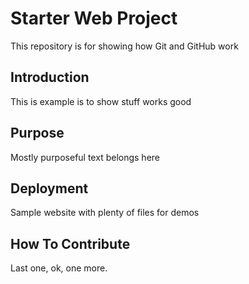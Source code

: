# Starter Web Project

This repository is for showing how Git and GitHub work

## Introduction

This is example is to show stuff works good

## Purpose

Mostly purposeful text belongs here

## Deployment

Sample website with plenty of files for demos

## How To Contribute

Last one, ok, one more. 